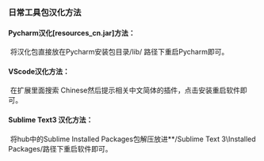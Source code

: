 ### 日常工具包汉化方法

#### Pycharm汉化[resources_cn.jar]方法：

​	将汉化包直接放在Pycharm安装包目录/lib/ 路径下重启Pycharm即可。

#### VScode汉化方法：

​	在扩展里面搜索 Chinese然后提示相关中文简体的插件，点击安装重启软件即可。

#### Sublime Text3 汉化方法：

​	将hub中的Sublime Installed Packages包解压放进**/Sublime Text 3\Installed Packages/路径下重启软件即可。







